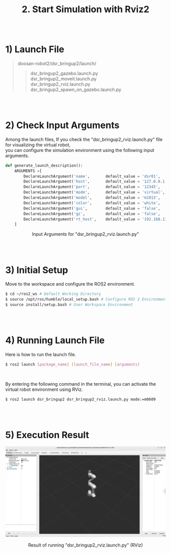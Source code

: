 # <center>2. Start Simulation with Rviz2 </center>

<br/><br/>

# 1) Launch File

> doosan-robot2/dsr_bringup2/launch/<br/>
> > dsr_bringup2_gazebo.launch.py<br/>
> > dsr_bringup2_moveit.launch.py<br/>
> > dsr_bringup2_rviz.launch.py<br/>
> > dsr_bringup2_spawn_on_gazebo.launch.py<br/>




<br/><br/>

# 2) Check Input Arguments
Among the launch files, If you check the "dsr_bringup2_rviz.launch.py" file for visualizing the virtual robot,<br/>
you can configure the simulation environment using the following input arguments. <br/>

```python
def generate_launch_description():
    ARGUMENTS =[ 
        DeclareLaunchArgument('name',       default_value = 'dsr01',            description = 'NAME_SPACE'      ),
        DeclareLaunchArgument('host',       default_value = '127.0.0.1',        description = 'ROBOT_IP'        ),
        DeclareLaunchArgument('port',       default_value = '12345',            description = 'ROBOT_PORT'      ),
        DeclareLaunchArgument('mode',       default_value = 'virtual',          description = 'OPERATION MODE'  ),
        DeclareLaunchArgument('model',      default_value = 'm1013',            description = 'ROBOT_MODEL'     ),
        DeclareLaunchArgument('color',      default_value = 'white',            description = 'ROBOT_COLOR'     ),
        DeclareLaunchArgument('gui',        default_value = 'false',            description = 'Start RViz2'     ),
        DeclareLaunchArgument('gz',         default_value = 'false',            description = 'USE GAZEBO SIM'  ),
        DeclareLaunchArgument('rt_host',    default_value = '192.168.137.50',   description = 'ROBOT_RT_IP'     ),
    ]
```
<center>Input Arguments for "dsr_bringup2_rviz.launch.py"</center>

<br/><br/>

# 3) Initial Setup
Move to the workspace and configure the ROS2 environment.
``` bash
$ cd ~/ros2_ws # Default Working Directory
$ source /opt/ros/humble/local_setup.bash # Configure ROS 2 Environment
$ source install/setup.bash # User Workspace Environment
```


<br/><br/>

# 4) Running Launch File
Here is how to run the launch file.
```bash
$ ros2 launch [package_name] [launch_file_name] [arguments]
```




</br>

By entering the following command in the terminal, you can activate the virtual robot environment using RViz.<br/>
```bash
$ ros2 launch dsr_bringup2 dsr_bringup2_rviz.launch.py mode:=m0609
```

<br/><br/>

# 5) Execution Result

![2_1_rviz](../image/2_1_rviz.png)

<center>Result of running "dsr_bringup2_rviz.launch.py" (RViz)</center>
